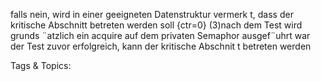 falls nein, wird in einer geeigneten Datenstruktur vermerk t, dass der kritische
Abschnitt betreten werden soll {ctr=0}
(3)nach dem Test wird grunds ¨atzlich ein acquire auf dem privaten Semaphor
ausgef¨uhrt
war der Test zuvor erfolgreich, kann der kritische Abschnit t betreten werden

   Tags & Topics:
   